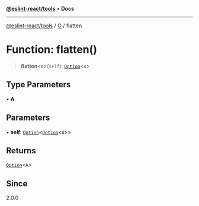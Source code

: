 [**@eslint-react/tools**](../../../README.md) • **Docs**

***

[@eslint-react/tools](../../../README.md) / [O](../README.md) / flatten

# Function: flatten()

> **flatten**\<`A`\>(`self`): [`Option`](../type-aliases/Option.md)\<`A`\>

## Type Parameters

• **A**

## Parameters

• **self**: [`Option`](../type-aliases/Option.md)\<[`Option`](../type-aliases/Option.md)\<`A`\>\>

## Returns

[`Option`](../type-aliases/Option.md)\<`A`\>

## Since

2.0.0
